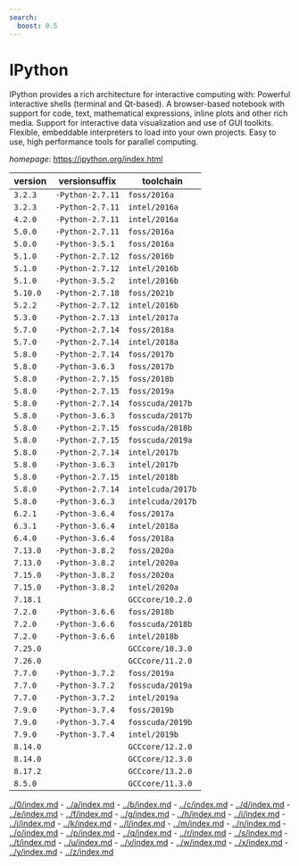 ```yaml
---
search:
  boost: 0.5
---
```

# IPython

IPython provides a rich architecture for interactive computing with:  Powerful interactive shells (terminal and Qt-based).  A browser-based notebook with support for code, text, mathematical expressions, inline plots and other rich media.  Support for interactive data visualization and use of GUI toolkits.  Flexible, embeddable interpreters to load into your own projects.  Easy to use, high performance tools for parallel computing.

*homepage*: <https://ipython.org/index.html>

version | versionsuffix | toolchain
--------|---------------|----------
``3.2.3`` | ``-Python-2.7.11`` | ``foss/2016a``
``3.2.3`` | ``-Python-2.7.11`` | ``intel/2016a``
``4.2.0`` | ``-Python-2.7.11`` | ``intel/2016a``
``5.0.0`` | ``-Python-2.7.11`` | ``foss/2016a``
``5.0.0`` | ``-Python-3.5.1`` | ``foss/2016a``
``5.1.0`` | ``-Python-2.7.12`` | ``foss/2016b``
``5.1.0`` | ``-Python-2.7.12`` | ``intel/2016b``
``5.1.0`` | ``-Python-3.5.2`` | ``intel/2016b``
``5.10.0`` | ``-Python-2.7.18`` | ``foss/2021b``
``5.2.2`` | ``-Python-2.7.12`` | ``intel/2016b``
``5.3.0`` | ``-Python-2.7.13`` | ``intel/2017a``
``5.7.0`` | ``-Python-2.7.14`` | ``foss/2018a``
``5.7.0`` | ``-Python-2.7.14`` | ``intel/2018a``
``5.8.0`` | ``-Python-2.7.14`` | ``foss/2017b``
``5.8.0`` | ``-Python-3.6.3`` | ``foss/2017b``
``5.8.0`` | ``-Python-2.7.15`` | ``foss/2018b``
``5.8.0`` | ``-Python-2.7.15`` | ``foss/2019a``
``5.8.0`` | ``-Python-2.7.14`` | ``fosscuda/2017b``
``5.8.0`` | ``-Python-3.6.3`` | ``fosscuda/2017b``
``5.8.0`` | ``-Python-2.7.15`` | ``fosscuda/2018b``
``5.8.0`` | ``-Python-2.7.15`` | ``fosscuda/2019a``
``5.8.0`` | ``-Python-2.7.14`` | ``intel/2017b``
``5.8.0`` | ``-Python-3.6.3`` | ``intel/2017b``
``5.8.0`` | ``-Python-2.7.15`` | ``intel/2018b``
``5.8.0`` | ``-Python-2.7.14`` | ``intelcuda/2017b``
``5.8.0`` | ``-Python-3.6.3`` | ``intelcuda/2017b``
``6.2.1`` | ``-Python-3.6.4`` | ``foss/2017a``
``6.3.1`` | ``-Python-3.6.4`` | ``intel/2018a``
``6.4.0`` | ``-Python-3.6.4`` | ``foss/2018a``
``7.13.0`` | ``-Python-3.8.2`` | ``foss/2020a``
``7.13.0`` | ``-Python-3.8.2`` | ``intel/2020a``
``7.15.0`` | ``-Python-3.8.2`` | ``foss/2020a``
``7.15.0`` | ``-Python-3.8.2`` | ``intel/2020a``
``7.18.1`` |  | ``GCCcore/10.2.0``
``7.2.0`` | ``-Python-3.6.6`` | ``foss/2018b``
``7.2.0`` | ``-Python-3.6.6`` | ``fosscuda/2018b``
``7.2.0`` | ``-Python-3.6.6`` | ``intel/2018b``
``7.25.0`` |  | ``GCCcore/10.3.0``
``7.26.0`` |  | ``GCCcore/11.2.0``
``7.7.0`` | ``-Python-3.7.2`` | ``foss/2019a``
``7.7.0`` | ``-Python-3.7.2`` | ``fosscuda/2019a``
``7.7.0`` | ``-Python-3.7.2`` | ``intel/2019a``
``7.9.0`` | ``-Python-3.7.4`` | ``foss/2019b``
``7.9.0`` | ``-Python-3.7.4`` | ``fosscuda/2019b``
``7.9.0`` | ``-Python-3.7.4`` | ``intel/2019b``
``8.14.0`` |  | ``GCCcore/12.2.0``
``8.14.0`` |  | ``GCCcore/12.3.0``
``8.17.2`` |  | ``GCCcore/13.2.0``
``8.5.0`` |  | ``GCCcore/11.3.0``

[../0/index.md](0) - [../a/index.md](a) - [../b/index.md](b) - [../c/index.md](c) - [../d/index.md](d) - [../e/index.md](e) - [../f/index.md](f) - [../g/index.md](g) - [../h/index.md](h) - [../i/index.md](i) - [../j/index.md](j) - [../k/index.md](k) - [../l/index.md](l) - [../m/index.md](m) - [../n/index.md](n) - [../o/index.md](o) - [../p/index.md](p) - [../q/index.md](q) - [../r/index.md](r) - [../s/index.md](s) - [../t/index.md](t) - [../u/index.md](u) - [../v/index.md](v) - [../w/index.md](w) - [../x/index.md](x) - [../y/index.md](y) - [../z/index.md](z)


